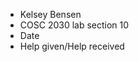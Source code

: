 - Kelsey Bensen
- COSC 2030 lab section 10
- Date
- Help given/Help received

<!---
Rbensek/Rbensek is a ✨ special ✨ repository because its `README.md` (this file) appears on your GitHub profile.
You can click the Preview link to take a look at your changes.
--->
